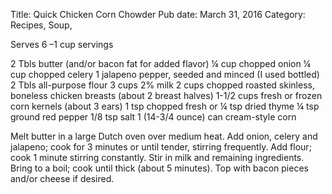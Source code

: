 Title: Quick Chicken Corn Chowder
Pub date: March 31, 2016
Category: Recipes, Soup, 

Serves 6 –1 cup servings

2 Tbls butter (and/or bacon fat for added flavor)
¼ cup chopped onion
¼ cup chopped celery
1 jalapeno pepper, seeded and minced (I used bottled)
2 Tbls all-purpose flour
3 cups 2% milk
2 cups chopped roasted skinless, boneless chicken breasts (about 2 breast halves)
1-1/2 cups fresh or frozen corn kernels (about 3 ears)
1 tsp chopped fresh or ¼ tsp dried thyme
¼ tsp ground red pepper
1/8 tsp salt
1 (14-3/4 ounce) can cream-style corn

Melt butter in a large Dutch oven over medium heat.
Add onion, celery and jalapeno; cook for 3 minutes or until tender, stirring frequently.
Add flour; cook 1 minute stirring constantly.
Stir in milk and remaining ingredients.  Bring to a boil; cook until thick (about 5 minutes).
Top with bacon pieces and/or cheese if desired.